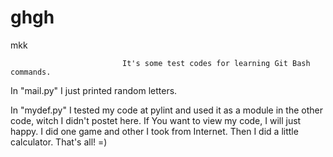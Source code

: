 # ghgh
mkk



                             It's some test codes for learning Git Bash commands.




In "mail.py" I just printed random letters.

In "mydef.py" I tested my code at pylint and used it as a module in the other code, witch I didn't
postet here. If You want to view my code, I will just happy. I did one game and other I took from Internet. 
Then I did a little calculator. That's all! =)
